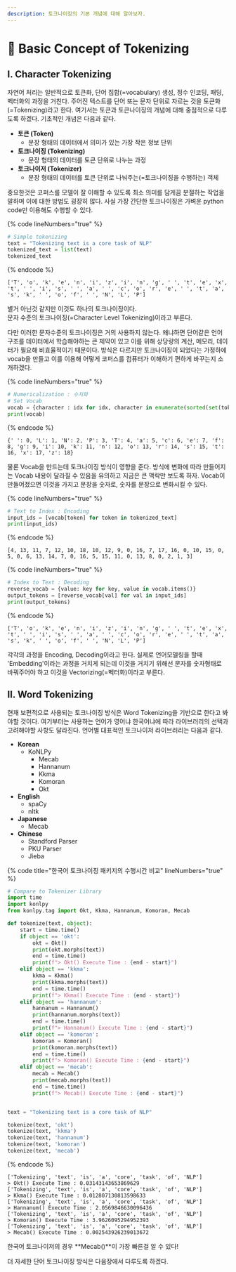 ```yaml
---
description: 토크나이징의 기본 개념에 대해 알아보자.
---
```


# 🦂 Basic Concept of Tokenizing

## Ⅰ. Character Tokenizing

자연어 처리는 일반적으로 토큰화, 단어 집합(=vocabulary) 생성, 정수 인코딩, 패딩, 벡터화의 과정을 거친다. 주어진 텍스트를 단어 또는 문자 단위로 자르는 것을 토큰화(=Tokenizing)라고 한다. 여기서는 토큰과 토큰나이징의 개념에 대해 중점적으로 다루도록 하겠다. 기초적인 개념은 다음과 같다.

* **토큰 (Token)**
  * 문장 형태의 데이터에서 의미가 있는 가장 작은 정보 단위
* **토크나이징 (Tokenizing)**
  * 문장 형태의 데이터를 토큰 단위로 나누는 과정
* **토크나이저 (Tokenizer)**
  * 문장 형태의 데이터를 토큰 단위로 나눠주는(=토크나이징을 수행하는) 객체

중요한것은 코퍼스를 모델이 잘 이해할 수 있도록 최소 의미를 담게끔 분절하는 작업을 말하며 이에 대한 방법도 굉장히 많다. 사실 가장 간단한 토크나이징은 가벼운 python code만 이용해도 수행할 수 있다.

{% code lineNumbers="true" %}
```python
# Simple tokenizing
text = "Tokenizing text is a core task of NLP"
tokenized_text = list(text)
tokenized_text
```
{% endcode %}

```
['T', 'o', 'k', 'e', 'n', 'i', 'z', 'i', 'n', 'g', ' ', 't', 'e', 'x', 't', ' ', 'i', 's', ' ', 'a', ' ', 'c', 'o', 'r', 'e', ' ', 't', 'a', 's', 'k', ' ', 'o', 'f', ' ', 'N', 'L', 'P']
```

별거 아닌것 같지만 이것도 하나의 토크나이징이다. \
문자 수준의 토크나이징(=Character Level Tokenizing)이라고 부른다.

다만 이러한 문자수준의 토크나이징은 거의 사용하지 않는다. 왜냐하면 단어같은 언어 구조를 데이터에서 학습해야하는 큰 제약이 있고 이를 위해 상당량의 계산, 메모리, 데이터가 필요해 비효율적이기 때문이다.  방식은 다르지만 토크나이징이 되었다는 가정하에 vocab을 만들고 이를 이용해 어떻게 코퍼스를 컴퓨터가 이해하기 편하게 바꾸는지 소개하겠다.

{% code lineNumbers="true" %}
```python
# Numericalization : 수치화
# Set Vocab
vocab = {character : idx for idx, character in enumerate(sorted(set(tokenized_text)))}
print(vocab)
```
{% endcode %}

```
{' ': 0, 'L': 1, 'N': 2, 'P': 3, 'T': 4, 'a': 5, 'c': 6, 'e': 7, 'f': 8, 'g': 9, 'i': 10, 'k': 11, 'n': 12, 'o': 13, 'r': 14, 's': 15, 't': 16, 'x': 17, 'z': 18}
```

물론 Vocab을 만드는데 토크나이징 방식이 영향을 준다. 방식에 변화에 따라 만들어지는 Vocab 내용이 달라질 수 있음을 유의하고 지금은 큰 맥락만 보도록 하자. Vocab이 만들어졌으면 이것을 가지고 문장을 숫자로, 숫자를 문장으로 변화시킬 수 있다.

{% code lineNumbers="true" %}
```python
# Text to Index : Encoding
input_ids = [vocab[token] for token in tokenized_text]
print(input_ids)
```
{% endcode %}

```
[4, 13, 11, 7, 12, 10, 18, 10, 12, 9, 0, 16, 7, 17, 16, 0, 10, 15, 0, 5, 0, 6, 13, 14, 7, 0, 16, 5, 15, 11, 0, 13, 8, 0, 2, 1, 3]
```

{% code lineNumbers="true" %}
```python
# Index to Text : Decoding
reverse_vocab = {value: key for key, value in vocab.items()}
output_tokens = [reverse_vocab[val] for val in input_ids]
print(output_tokens)
```
{% endcode %}

```
['T', 'o', 'k', 'e', 'n', 'i', 'z', 'i', 'n', 'g', ' ', 't', 'e', 'x', 't', ' ', 'i', 's', ' ', 'a', ' ', 'c', 'o', 'r', 'e', ' ', 't', 'a', 's', 'k', ' ', 'o', 'f', ' ', 'N', 'L', 'P']
```

각각의 과정을 Encoding, Decoding이라고 한다. 실제로 언어모델링을 할때 'Embedding'이라는 과정을 거치게 되는데 이것을 거치기 위해선 문자를 숫자형태로 바꿔주어야 하고 이것을 Vectorizing(=벡터화)이라고 부른다.&#x20;

## Ⅱ. Word Tokenizing

현재 보편적으로 사용되는 토크나이징 방식은 Word Tokenizing을 기반으로 한다고 봐야할 것이다. 여기부터는 사용하는 언어가 영어냐 한국어냐에 따라 라이브러리의 선택과 고려해야할 사항도 달라진다. 언어별 대표적인 토크나이저 라이브러리는 다음과 같다.

* **Korean**
  * KoNLPy
    * Mecab
    * Hannanum
    * Kkma
    * Komoran
    * Okt
* **English**
  * spaCy
  * nltk
* **Japanese**
  * Mecab
* **Chinese**
  * Standford Parser
  * PKU Parser
  * Jieba

{% code title="한국어 토크나이징 패키지의 수행시간 비교" lineNumbers="true" %}
```python
# Compare to Tokenizer Library
import time
import konlpy
from konlpy.tag import Okt, Kkma, Hannanum, Komoran, Mecab

def tokenize(text, object):
    start = time.time()
    if object == 'okt':
        okt = Okt()
        print(okt.morphs(text))
        end = time.time()
        print(f"> Okt() Execute Time : {end - start}")
    elif object == 'kkma':
        kkma = Kkma()
        print(kkma.morphs(text))
        end = time.time()
        print(f"> Kkma() Execute Time : {end - start}")
    elif object == 'hannanum':
        hannanum = Hannanum()
        print(hannanum.morphs(text))
        end = time.time()
        print(f"> Hannanum() Execute Time : {end - start}")
    elif object == 'komoran':
        komoran = Komoran()
        print(komoran.morphs(text))
        end = time.time()
        print(f"> Komoran() Execute Time : {end - start}")
    elif object == 'mecab':
        mecab = Mecab()
        print(mecab.morphs(text))
        end = time.time()
        print(f"> Mecab() Execute Time : {end - start}")


text = "Tokenizing text is a core task of NLP"

tokenize(text, 'okt')
tokenize(text, 'kkma')
tokenize(text, 'hannanum')
tokenize(text, 'komoran')
tokenize(text, 'mecab')

```
{% endcode %}

```
['Tokenizing', 'text', 'is', 'a', 'core', 'task', 'of', 'NLP']
> Okt() Execute Time : 0.03143143653869629
['Tokenizing', 'text', 'is', 'a', 'core', 'task', 'of', 'NLP']
> Kkma() Execute Time : 0.012807130813598633
['Tokenizing', 'text', 'is', 'a', 'core', 'task', 'of', 'NLP']
> Hannanum() Execute Time : 2.0569846630096436
['Tokenizing', 'text', 'is', 'a', 'core', 'task', 'of', 'NLP']
> Komoran() Execute Time : 3.9626095294952393
['Tokenizing', 'text', 'is', 'a', 'core', 'task', 'of', 'NLP']
> Mecab() Execute Time : 0.002543926239013672
```

한국어 토크나이저의 경우 **Mecab()**이 가장 빠른걸 알 수 있다!&#x20;

더 자세한 단어 토크나이징 방식은 다음장에서 다루도록 하겠다.
